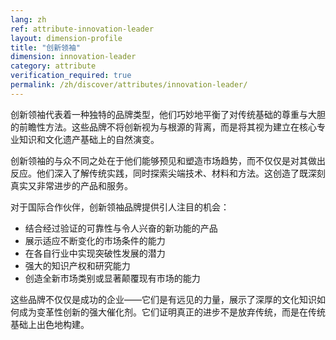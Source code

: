 ```yaml
---
lang: zh
ref: attribute-innovation-leader
layout: dimension-profile
title: "创新领袖"
dimension: innovation-leader
category: attribute
verification_required: true
permalink: /zh/discover/attributes/innovation-leader/
---
```


创新领袖代表着一种独特的品牌类型，他们巧妙地平衡了对传统基础的尊重与大胆的前瞻性方法。这些品牌不将创新视为与根源的背离，而是将其视为建立在核心专业知识和文化遗产基础上的自然演变。

创新领袖的与众不同之处在于他们能够预见和塑造市场趋势，而不仅仅是对其做出反应。他们深入了解传统实践，同时探索尖端技术、材料和方法。这创造了既深刻真实又非常进步的产品和服务。

对于国际合作伙伴，创新领袖品牌提供引人注目的机会：
- 结合经过验证的可靠性与令人兴奋的新功能的产品
- 展示适应不断变化的市场条件的能力
- 在各自行业中实现突破性发展的潜力
- 强大的知识产权和研究能力
- 创造全新市场类别或显著颠覆现有市场的能力

这些品牌不仅仅是成功的企业——它们是有远见的力量，展示了深厚的文化知识如何成为变革性创新的强大催化剂。它们证明真正的进步不是放弃传统，而是在传统基础上出色地构建。
